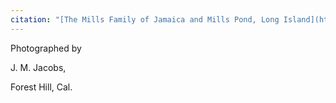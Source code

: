 ```yaml
---
citation: "[The Mills Family of Jamaica and Mills Pond, Long Island](https://www.queenslibrary.org/manuscripts/0205#bg-largeview-about), Archives at Queens Library, Queens Borough Public Library, Jamaica NY."
---
```

Photographed by 

J. M. Jacobs,

Forest Hill, Cal.
